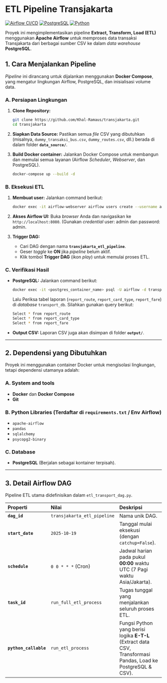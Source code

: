# ETL Pipeline Transjakarta

[![Airflow CI/CD](https://img.shields.io/badge/Airflow-2.x-orange.svg?style=flat-square)](https://airflow.apache.org/)
[![PostgreSQL](https://img.shields.io/badge/Database-PostgreSQL-blue.svg?style=flat-square)](https://www.postgresql.org/)
[![Python](https://img.shields.io/badge/Language-Python%203.8+-green.svg?style=flat-square)](https://www.python.org/)

Proyek ini mengimplementasikan pipeline **Extract, Transform, Load (ETL)** menggunakan **Apache Airflow** untuk memproses data transaksi Transjakarta dari berbagai sumber CSV ke dalam *data warehouse* **PostgreSQL**.



## 1. Cara Menjalankan Pipeline

*Pipeline* ini dirancang untuk dijalankan menggunakan **Docker Compose**, yang mengatur lingkungan Airflow, PostgreSQL, dan inisialisasi volume data.

### A. Persiapan Lingkungan

1.  **Clone Repository:**
    ```bash
    git clone https://github.com/Khal-Ramaus/transjakarta.git
    cd transjakarta
    ```

2.  **Siapkan Data Source:**
    Pastikan semua *file* CSV yang dibutuhkan (misalnya, `dummy_transaksi_bus.csv`, `dummy_routes.csv`, dll.) berada di dalam folder **`data_source/`**.

3.  **Build Docker container:**
    Jalankan Docker Compose untuk membangun dan memulai semua layanan (Airflow *Scheduler*, *Webserver*, dan PostgreSQL).

    ```bash
    docker-compose up --build -d
    ```

### B. Eksekusi ETL

1.  **Membuat user:**
    Jalankan command berikut:
    ```bash
    docker exec -it airflow-webserver airflow users create --username admin --password admin --firstname Airflow --lastname Admin --role Admin --email admin@example.com
    ```

2.  **Akses Airflow UI:**
    Buka *browser* Anda dan navigasikan ke `http://localhost:8080`. (Gunakan *credential* user: admin dan password: admin.

3.  **Trigger DAG:**
    * Cari DAG dengan nama **`transjakarta_etl_pipeline`**.
    * Geser *toggle* ke **ON** jika *pipeline* belum aktif.
    * Klik tombol **Trigger DAG** (ikon *play*) untuk memulai proses ETL.

### C. Verifikasi Hasil

* **PostgreSQL:** 
    Jalankan command berikut:
    ```bash
    docker exec -it <postgres_container_name> psql -U airflow -d transport_db
    ```
    Lalu Periksa tabel laporan (`report_route`, `report_card_type`, `report_fare`) di *database* `transport_db`. Silahkan gunakan query berikut: 
    ```bash
    Select * from report_route
    Select * from report_card_type
    Select * from report_fare
    ```
* **Output CSV:** Laporan CSV juga akan disimpan di folder **`output/`**.



<hr>

## 2. Dependensi yang Dibutuhkan

Proyek ini menggunakan container Docker untuk mengisolasi lingkungan, tetapi dependensi utamanya adalah:

### A. System and tools
* **Docker** dan **Docker Compose**
* **Git**

### B. Python Libraries (Terdaftar di `requirements.txt` / Env Airflow)
* `apache-airflow`
* `pandas`
* `sqlalchemy`
* `psycopg2-binary`

### C. Database
* **PostgreSQL** (Berjalan sebagai kontainer terpisah).


<hr>


## 3. Detail Airflow DAG

Pipeline ETL utama didefinisikan dalam `etl_transport_dag.py`.

| Properti | Nilai | Deskripsi |
| :--- | :--- | :--- |
| **`dag_id`** | `transjakarta_etl_pipeline` | Nama unik DAG. |
| **`start_date`** | `2025-10-19` | Tanggal mulai eksekusi (dengan `catchup=False`). |
| **`schedule`** | `0 0 * * *` (Cron) | Jadwal harian pada pukul **00:00** waktu UTC (7 Pagi waktu Asia/Jakarta). |
| **`task_id`** | `run_full_etl_process` | Tugas tunggal yang menjalankan seluruh proses ETL. |
| **`python_callable`**| `run_etl_process` | Fungsi Python yang berisi logika **E-T-L** (Extract data CSV, Transformasi Pandas, Load ke PostgreSQL & CSV). |